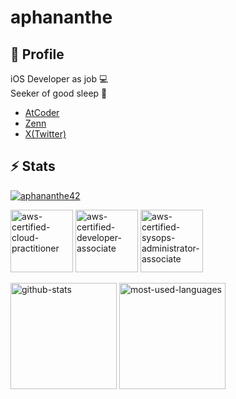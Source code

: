 # aphananthe


## 👤 Profile

iOS Developer as job 💻 <br>
Seeker of good sleep 🛌

- [AtCoder](https://atcoder.jp/users/aphananthe42)
- [Zenn](https://zenn.dev/aphananthe42)
- [X(Twitter)](https://twitter.com/aphananthe42)

<!-- 
## 🛠️ Dev

- [Transcriptor](https://deno.land/x/transcriptor)
-->

## ⚡️ Stats

<p align="left">
 <a href="https://github.com/aphananthe42">
  <img src="https://komarev.com/ghpvc/?username=aphananthe42&style=for-the-badge" alt="aphananthe42" />
 </a>
<!--  <a href="https://github.com/aphananthe42">
  <img src="https://img.shields.io/badge/TOEIC-860-darkblue?style=for-the-badge" alt="aphananthe42" />
 </a> -->
</p>

<p align="left">
  <img 
    alt="aws-certified-cloud-practitioner"
    height="100px"
    width="100px"
    src="https://github.com/aphananthe42/aphananthe42/assets/68156481/eb78265f-eda4-4c67-a878-adadb2b23a6c"
  />
 <img 
    alt="aws-certified-developer-associate"
    height="100px"
    width="100px"
    src="https://github.com/aphananthe42/aphananthe42/assets/68156481/11001fd9-3e47-441b-b13c-aaf7aa8ca0eb"
  />
 <img 
    alt="aws-certified-sysops-administrator-associate"
    height="100px"
    width="100px"
    src="https://github.com/aphananthe42/aphananthe42/assets/68156481/9652972c-abb9-4c59-9c1c-e34986cb13c2"
  />
</p>


<p align="left">
  <img 
    alt="github-stats"
    height="170px" 
    src="https://github-readme-stats.vercel.app/api?username=aphananthe42&rank_icon=github&count_private=true&theme=tokyonight" 
  />
  <img 
    alt="most-used-languages"
    height="170px"
    src="https://github-readme-stats.vercel.app/api/top-langs/?username=aphananthe42&layout=compact&theme=tokyonight"
  />
</p>
